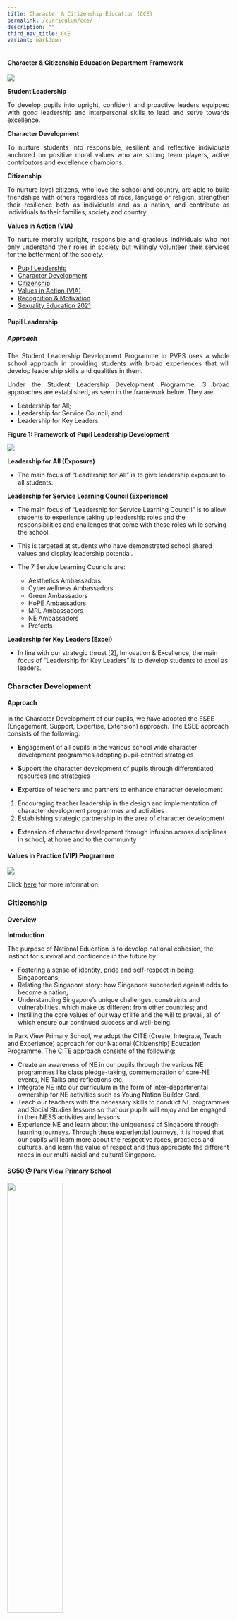 ```yaml
---
title: Character & Citizenship Education (CCE)
permalink: /curriculum/cce/
description: ""
third_nav_title: CCE
variant: markdown
---
```

<h4>Character &amp; Citizenship Education Department Framework</h4>

![](/images/PVPS%20Student%20Outcomes%20Framework%20v3_optimisedforweb.jpg)

**Student Leadership**

<p align="justify">To develop pupils into upright, confident and proactive leaders equipped with good leadership and interpersonal skills to lead and serve towards excellence.</p>


**Character Development**

<p align="justify">To nurture students into responsible, resilient and reflective individuals anchored on positive moral values who are strong team players, active contributors and excellence champions.</p>


**Citizenship**

<p align="justify">To nurture loyal citizens, who love the school and country, are able to build friendships with others regardless of race, language or religion, strengthen their resilience both as individuals and as a nation, and contribute as individuals to their families, society and country.</p>

**Values in Action (VIA)**

<p align="justify">To nurture morally upright, responsible and gracious individuals who not only understand their roles in society but willingly volunteer their services for the betterment of the society.</p>

* [Pupil Leadership](#PupilLeadership)  
* [Character Development](#CharacterDevelopment)
* [Citizenship](#Citizenship)
* [Values in Action (VIA)](#ValuesinAction)
* [Recognition &amp; Motivation](#Recognition&amp;Motivation)
* [Sexuality Education 2021](#SexualityEducation2021)


<h4>Pupil Leadership</h4>
<h5>Approach</h5>

<p align="justify">The Student Leadership Development Programme in PVPS uses a whole school approach in providing students with broad experiences that will develop leadership skills and qualities in them.</p>

<p align="justify">Under the Student Leadership Development Programme, 3 broad approaches are established, as seen in the framework below. They are:</p>

<ul>
	<li>Leadership for All;</li>
	<li>Leadership for Service Council; and</li>
	<li>Leadership for Key Leaders</li>
</ul>

**Figure 1: Framework of Pupil Leadership Development**

![](/images/leadership-Web.jpg)

**Leadership for All (Exposure)**

*   The main focus of “Leadership for All” is to give leadership exposure to all students.

**Leadership for Service Learning Council (Experience)**

*   The main focus of “Leadership for Service Learning Council” is to allow students to experience taking up leadership roles and the responsibilities and challenges that come with these roles while serving the school.

*   This is targeted at students who have demonstrated school shared values and display leadership potential.

*   The 7 Service Learning Councils are:

	*   Aesthetics Ambassadors
	*   Cyberwellness Ambassadors
	*   Green Ambassadors
	*   HoPE Ambassadors
	*   MRL Ambassadors
	*   NE Ambassadors
	*   Prefects

**Leadership for Key Leaders (Excel)**

*   In line with our strategic thrust \[2\], Innovation &amp; Excellence, the main focus of “Leadership for Key Leaders” is to develop students to excel as leaders.

<h3><a name="Character Development"></a>Character Development</h3>

#### Approach

In the Character Development of our pupils, we have adopted the ESEE (Engagement, Support, Expertise, Extension) approach. The ESEE approach consists of the following:

*   **E**ngagement of all pupils in the various school wide character development programmes adopting pupil-centred strategies

*   **S**upport the character development of pupils through differentiated resources and strategies

*   **E**xpertise of teachers and partners to enhance character development

1.  Encouraging teacher leadership in the design and implementation of character development programmes and activities
2.  Establishing strategic partnership in the area of character development

*   **E**xtension of character development through infusion across disciplines in school, at home and to the community


#### Values in Practice (VIP) Programme

![](/images/VIP%20Logo%20Web.jpg)

Click [here](/curriculum/cce/character-development/values-in-practice-vip-programme) for more information.


<h3><a name="Citizenship"></a>Citizenship</h3>


<h4>Overview</h4>

**Introduction**  
  
The purpose of National Education is to develop national cohesion, the instinct for survival and confidence in the future by:  
  

*   Fostering a sense of identity, pride and self-respect in being Singaporeans;
*   Relating the Singapore story: how Singapore succeeded against odds to become a nation;
*   Understanding Singapore’s unique challenges, constraints and vulnerabilities, which make us different from other countries; and
*   Instilling the core values of our way of life and the will to prevail, all of which ensure our continued success and well-being.

  
In Park View Primary School, we adopt the CITE (Create, Integrate, Teach and Experience) approach for our National (Citizenship) Education Programme. The CITE approach consists of the following:  
  

*   Create an awareness of NE in our pupils through the various NE programmes like class pledge-taking, commemoration of core-NE events, NE Talks and reflections etc.
*   Integrate NE into our curriculum in the form of inter-departmental ownership for NE activities such as Young Nation Builder Card.
*   Teach our teachers with the necessary skills to conduct NE programmes and Social Studies lessons so that our pupils will enjoy and be engaged in their NESS activities and lessons.
*   Experience NE and learn about the uniqueness of Singapore through learning journeys. Through these experiential journeys, it is hoped that our pupils will learn more about the respective races, practices and cultures, and learn the value of respect and thus appreciate the different races in our multi-racial and cultural Singapore.


#### SG50 @ Park View Primary School


<img src="/images/SG50%20%20Park%20View%20Logo%20Citizenship%20Page.jpg" style="width:50%">

<h3><a name="Values in Action (VIA)"></a>Values in Action (VIA)</h3>



#### Approach

In our effort to nurture our pupils to become a morally upright, responsible and gracious citizen, the school believes in adopting a whole school approach in the implementation of its Values In Action Programme.

There are 3 approaches for VIA in the school are&nbsp;**_Environment_**,&nbsp;**_Fund-raising_**&nbsp;and&nbsp;**_Outreach_**. Through this extensive approach, it is hoped that our pupils will learn about citizenship; a citizen who is informed, concerned and participative.  

VIA activities are differentiated and developmental in nature where pupils get the experience to be involved in community service in stages throughout their primary school years, according to the objectives that have been spelt out for the different levels.

VIA Packages are designed to guide pupils through the 3 stages of VIA: pre-VIA, VIA and post-VIA.

Some highlights of our VIA activities include Project SHINE for all pupils, Adopt-a-Plot for Primary 3, Project Festive and Litter Free Neighbourhood for Primary 4, visit to the senior citizens’ home for Primary 5 and school enhancement activities in Batam, Indonesia for Primary 6.



<h3><a name="Recognition &amp; Motivation"></a>Recognition &amp; Motivation</h3>

*   [After-thoughts, Best Wishes Corner (ABC)](/curriculum/cce/recognition-n-motivation/after-thoughts-best-wishes-corner-abc)
*   [Model Class Award](/curriculum/cce/recognition-n-motivation/model-class-award)
*   [Holistic Awards Framework (HAF)](/curriculum/cce/recognition-n-motivation/holistic-awards-framework-haf)
*   [P6 Motivation Programme](/curriculum/cce/recognition-n-motivation/p6-motivation-programme)


<h3><a name="Sexuality Education 2021"></a>Sexuality Education 2021</h3>

For more information, click [here](/curriculum/cce/character-development/sexuality-education-2021)